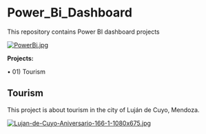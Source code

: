 # Power_Bi_Dashboard

This repository contains Power BI dashboard projects

[![PowerBi.jpg](https://i.postimg.cc/6qCCMKxS/PowerBi.jpg)](https://postimg.cc/5QNHtZ0q)

**Projects:**

  • 01) Tourism


## Tourism

  This project is about tourism in the city of Luján de Cuyo, Mendoza.

[![Lujan-de-Cuyo-Aniversario-166-1-1080x675.jpg](https://i.postimg.cc/MTNckFYS/Lujan-de-Cuyo-Aniversario-166-1-1080x675.jpg)](https://postimg.cc/njKVBT5R)
